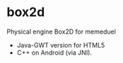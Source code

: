 box2d
=====

Physical engine Box2D for memeduel
- Java-GWT version for HTML5 
- C++ on Android (via JNI).
